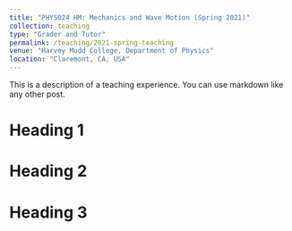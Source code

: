 ```yaml
---
title: "PHYS024 HM: Mechanics and Wave Motion (Spring 2021)"
collection: teaching
type: "Grader and Tutor"
permalink: /teaching/2021-spring-teaching
venue: "Harvey Mudd College, Department of Physics"
location: "Claremont, CA, USA"
---
```


This is a description of a teaching experience. You can use markdown like any other post.

Heading 1
======

Heading 2
======

Heading 3
======
